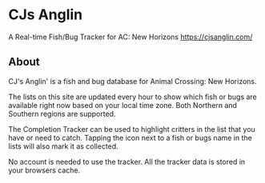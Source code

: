 # CJs Anglin
 A Real-time Fish/Bug Tracker for AC: New Horizons
 https://cjsanglin.com/

## About
CJ's Anglin' is a fish and bug database for Animal Crossing: New Horizons.

The lists on this site are updated every hour to show which fish or bugs are available right now based on your local time zone. Both Northern and Southern regions are supported.

The Completion Tracker can be used to highlight critters in the list that you have or need to catch. Tapping the icon next to a fish or bugs name in the lists will also mark it as collected.

No account is needed to use the tracker. All the tracker data is stored in your browsers cache.